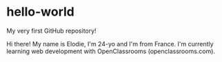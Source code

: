 # hello-world
My very first GitHub repository!

Hi there! My name is Elodie, I'm 24-yo and I'm from France. I'm currently learning web development with OpenClassrooms (openclassrooms.com). 
